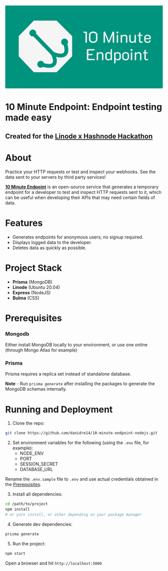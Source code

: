 ![flevar logo](./public/brand/10me-cover-svg.svg)
# **10 Minute Endpoint:** Endpoint testing made easy

## Created for the [Linode x Hashnode Hackathon](https://townhall.hashnode.com/build-with-linode-hackathon-june-2022?source=10minuteendpoint_github)




# About

Practice your HTTP requests or test and inspect your webhooks. See the data sent to your servers by third party services!

[**10 Minute Endpoint**](https://10minuteendpoint.net/) is an open-source service that generates a temporary endpoint for a developer to test and inspect HTTP requests sent to it, which can be useful when developing their APIs that may need certain fields of data.

# Features

* Generates endpoints for anonymous users; no signup required.
* Displays logged data to the developer.
* Deletes data as quickly as possible.

# Project Stack

* **Prisma** (MongoDB)
* **Linode** (Ubuntu 20.04)
* **Express** (NodeJS)
* **Bulma** (CSS)

# Prerequisites

### Mongodb

Either install MongoDB locally to your environment, or use one online (through Mongo Atlas for example)

### Prisma

Prisma requires a replica set instead of standalone database.

**Note** - Run `prisma generate` after installing the packages to generate the MongoDB schemas internally.

# Running and Deployment

1. Clone the repo:
```sh
git clone https://github.com/danidre14/10-minute-endpoint-nodejs.git
```

2. Set environment variables for the following (using the `.env` file, for example):
    * NODE_ENV
    * PORT
    * SESSION_SECRET
    * DATABASE_URL
    
Rename the `.env.sample` file to `.env` and use actual credentials obtained in the [Prerequisites](#heading-prerequisites).

3. Install all dependencies:
```sh
cd /path/to/project
npm install
# or yarn install, or other depending on your package manager
```

4. Generate dev dependencies:
```sh
prisma generate
```

5. Run the project:
```sh
npm start
```
Open a browser and hit `http://localhost:5000`
